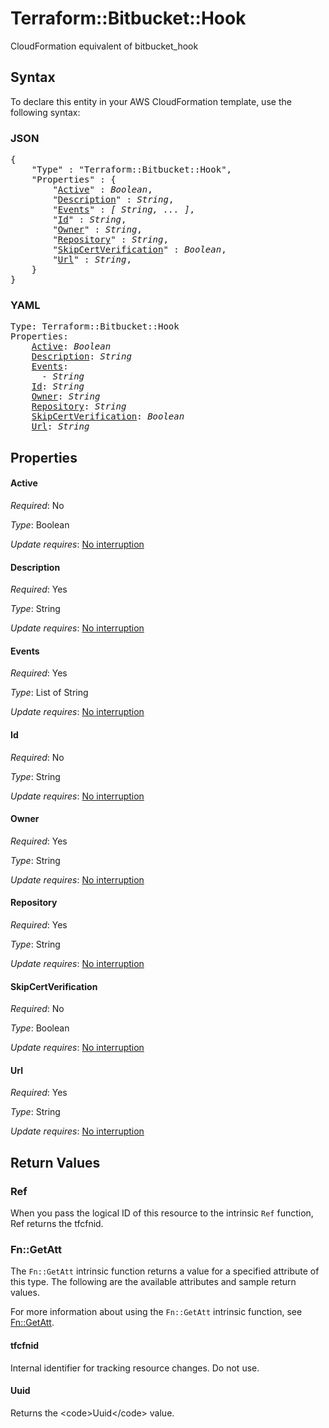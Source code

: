 # Terraform::Bitbucket::Hook

CloudFormation equivalent of bitbucket_hook

## Syntax

To declare this entity in your AWS CloudFormation template, use the following syntax:

### JSON

<pre>
{
    "Type" : "Terraform::Bitbucket::Hook",
    "Properties" : {
        "<a href="#active" title="Active">Active</a>" : <i>Boolean</i>,
        "<a href="#description" title="Description">Description</a>" : <i>String</i>,
        "<a href="#events" title="Events">Events</a>" : <i>[ String, ... ]</i>,
        "<a href="#id" title="Id">Id</a>" : <i>String</i>,
        "<a href="#owner" title="Owner">Owner</a>" : <i>String</i>,
        "<a href="#repository" title="Repository">Repository</a>" : <i>String</i>,
        "<a href="#skipcertverification" title="SkipCertVerification">SkipCertVerification</a>" : <i>Boolean</i>,
        "<a href="#url" title="Url">Url</a>" : <i>String</i>,
    }
}
</pre>

### YAML

<pre>
Type: Terraform::Bitbucket::Hook
Properties:
    <a href="#active" title="Active">Active</a>: <i>Boolean</i>
    <a href="#description" title="Description">Description</a>: <i>String</i>
    <a href="#events" title="Events">Events</a>: <i>
      - String</i>
    <a href="#id" title="Id">Id</a>: <i>String</i>
    <a href="#owner" title="Owner">Owner</a>: <i>String</i>
    <a href="#repository" title="Repository">Repository</a>: <i>String</i>
    <a href="#skipcertverification" title="SkipCertVerification">SkipCertVerification</a>: <i>Boolean</i>
    <a href="#url" title="Url">Url</a>: <i>String</i>
</pre>

## Properties

#### Active

_Required_: No

_Type_: Boolean

_Update requires_: [No interruption](https://docs.aws.amazon.com/AWSCloudFormation/latest/UserGuide/using-cfn-updating-stacks-update-behaviors.html#update-no-interrupt)

#### Description

_Required_: Yes

_Type_: String

_Update requires_: [No interruption](https://docs.aws.amazon.com/AWSCloudFormation/latest/UserGuide/using-cfn-updating-stacks-update-behaviors.html#update-no-interrupt)

#### Events

_Required_: Yes

_Type_: List of String

_Update requires_: [No interruption](https://docs.aws.amazon.com/AWSCloudFormation/latest/UserGuide/using-cfn-updating-stacks-update-behaviors.html#update-no-interrupt)

#### Id

_Required_: No

_Type_: String

_Update requires_: [No interruption](https://docs.aws.amazon.com/AWSCloudFormation/latest/UserGuide/using-cfn-updating-stacks-update-behaviors.html#update-no-interrupt)

#### Owner

_Required_: Yes

_Type_: String

_Update requires_: [No interruption](https://docs.aws.amazon.com/AWSCloudFormation/latest/UserGuide/using-cfn-updating-stacks-update-behaviors.html#update-no-interrupt)

#### Repository

_Required_: Yes

_Type_: String

_Update requires_: [No interruption](https://docs.aws.amazon.com/AWSCloudFormation/latest/UserGuide/using-cfn-updating-stacks-update-behaviors.html#update-no-interrupt)

#### SkipCertVerification

_Required_: No

_Type_: Boolean

_Update requires_: [No interruption](https://docs.aws.amazon.com/AWSCloudFormation/latest/UserGuide/using-cfn-updating-stacks-update-behaviors.html#update-no-interrupt)

#### Url

_Required_: Yes

_Type_: String

_Update requires_: [No interruption](https://docs.aws.amazon.com/AWSCloudFormation/latest/UserGuide/using-cfn-updating-stacks-update-behaviors.html#update-no-interrupt)

## Return Values

### Ref

When you pass the logical ID of this resource to the intrinsic `Ref` function, Ref returns the tfcfnid.

### Fn::GetAtt

The `Fn::GetAtt` intrinsic function returns a value for a specified attribute of this type. The following are the available attributes and sample return values.

For more information about using the `Fn::GetAtt` intrinsic function, see [Fn::GetAtt](https://docs.aws.amazon.com/AWSCloudFormation/latest/UserGuide/intrinsic-function-reference-getatt.html).

#### tfcfnid

Internal identifier for tracking resource changes. Do not use.

#### Uuid

Returns the &lt;code&gt;Uuid&lt;/code&gt; value.

